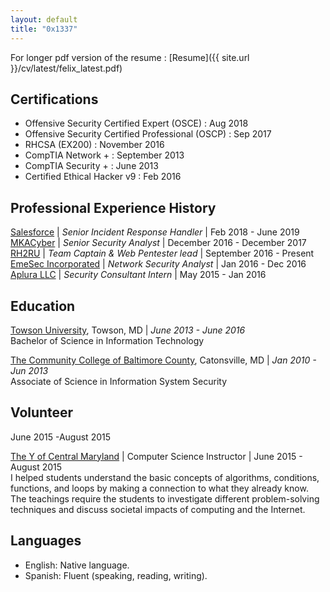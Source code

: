 ```yaml
---
layout: default
title: "0x1337"
---
```

For longer pdf version of the resume : [Resume]({{ site.url }}/cv/latest/felix_latest.pdf)

## Certifications
+ Offensive Security Certified Expert (OSCE) : Aug 2018
+ Offensive Security Certified Professional (OSCP) : Sep 2017
+ RHCSA (EX200) : November 2016
+ CompTIA Network \+ : September 2013
+ CompTIA Security \+ : June 2013
+ Certified Ethical Hacker v9 : Feb 2016


## Professional Experience History
[Salesforce](https://www.salesforce.com/) | _Senior Incident Response Handler_ | Feb 2018 - June 2019 <br/>
[MKACyber](https://mkacyber.com/) | _Senior Security Analyst_ | December 2016 - December 2017 <br/>
[RH2RU](https://rangers-happen-2-ride-unicorns.github.io/) | _Team Captain & Web Pentester lead_ |
September 2016 - Present <br/>
[EmeSec Incorporated](http://www.emesec.net) | _Network Security Analyst_ | Jan 2016 - Dec 2016
<br/>
[Aplura LLC](http://www.aplura.com) | _Security Consultant Intern_ | May 2015 - Jan 2016 <br/>


Education
----------
[Towson University](http://www.towson.edu), Towson, MD | _June 2013 - June 2016_
<br />Bachelor of Science in Information Technology

[The Community College of Baltimore County](http://www.ccbcmd.edu), Catonsville, MD | _Jan 2010 - Jun 2013_
<br />Associate of Science in Information System Security

## Volunteer

June 2015 -August 2015

[The Y of Central Maryland](http://ymaryland.org/locations/familycenterys/druidhillbaltimorecity) |
Computer Science Instructor | June 2015 - August 2015
<br />I helped students understand the basic concepts of algorithms, conditions, functions, and loops by making a connection to what they already know. The teachings require the students to investigate different problem-solving techniques and discuss societal impacts of computing and the Internet.

## Languages
+ English: Native language.
+ Spanish: Fluent (speaking, reading, writing).
